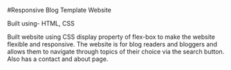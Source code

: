 #Responsive Blog Template Website

Built using- HTML, CSS

Built website using CSS display property of flex-box to make the website flexible and responsive.
The website is for blog readers and bloggers and allows them to navigate through topics of their choice via the search button.
Also has a contact and about page.
